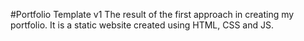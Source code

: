 #Portfolio Template v1
The result of the first approach in creating my portfolio. It is a static website created using HTML, CSS and JS.
